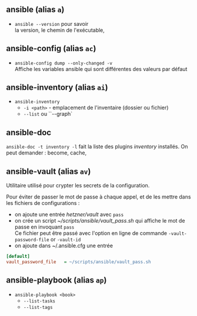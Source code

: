 ## ansible (alias `a`)

- `ansible --version` pour savoir  
la version, le chemin de l'exécutable, 

## ansible-config (alias `ac`)

- `ansible-config dump --only-changed -v`  
Affiche les variables ansible qui sont différentes des valeurs par défaut


## ansible-inventory (alias `ai`)

- `ansible-inventory`
  - `-i <path>` - emplacement de l'inventaire (dossier ou fichier)
  - `--list` ou ``--graph`

## ansible-doc

`ansible-doc -t inventory -l` fait la liste des plugins *inventory* installés. 
On peut demander : become, cache, 


## ansible-vault (alias `av`)

Utilitaire utilisé pour crypter les secrets de la configuration.

Pour éviter de passer le mot de passe à chaque appel, et de les mettre
dans les fichiers de configurations :
- on ajoute une entrée *hetzner/vault* avec `pass`
- on crée un script *~/scripts/ansible/vault_pass.sh* qui affiche le mot
de passe en invoquant `pass`  
Ce fichier peut être passé avec l'option en ligne de commande 
`-vault-password-file` or `-vault-id`
- on ajoute dans ~/.ansible.cfg une entrée 
``` ini
[default]
vault_password_file   = ~/scripts/ansible/vault_pass.sh
```

## ansible-playbook (alias `ap`)

- `ansible-playbook <book>`
  - `--list-tasks`
  - `--list-tags`